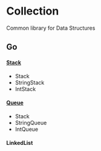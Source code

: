Collection
==========

Common library for Data Structures


Go
--
#### [Stack](go/Stack.go)
* Stack
* StringStack
* IntStack

#### [Queue](go/Queue.go)
* Stack
* StringQueue
* IntQueue

#### LinkedList
